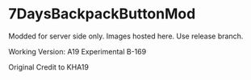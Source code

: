 # 7DaysBackpackButtonMod

Modded for server side only. Images hosted here. Use release branch. 

Working Version: A19 Experimental B-169

Original Credit to KHA19
